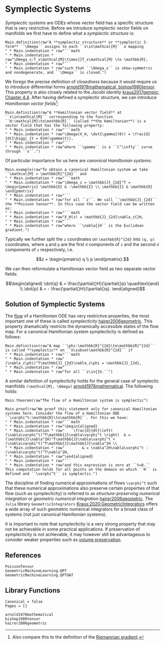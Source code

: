 # Symplectic Systems

*Symplectic systems* are ODEs whose vector field has a specific structure that is very restrictive. Before we introduce symplectic vector fields on manifolds we first have to define what a *symplectic structure* is:

```@eval
Main.definition(raw"A **symplectic structure** or **symplectic 2-form** ``\Omega`` assigns to each ``x\in\mathcal{M}`` a mapping 
" * Main.indentation * raw"```math
" * Main.indentation * raw"\Omega_x:T_x\mathcal{M}\times{}T_x\mathcal{M} \to \mathbb{R},
" * Main.indentation * raw"```
" * Main.indentation * raw"such that ``\Omega_x`` is skew-symmetric and nondegenerate, and ``\Omega`` is closed.")
```

We forego the precise definition of *closedness* because it would require us to introduce differential forms [arnold1978mathematical, bishop1980tensor](@cite). This property is also closely related to the *Jacobi identity* [kraus2017gempic; Chapter 4.4](@cite). After having defined a symplectic structure, we can introduce *Hamiltonian vector fields*[^1]:

[^1]: Also compare this to the definition of the [Riemannian gradient](@ref "The Riemannian Gradient").

```@eval
Main.definition(raw"A **Hamiltonian vector field** at ``x\in\mathcal{M}`` corresponding to the function ``H:\mathcal{M}\to\mathbb{R}`` (called **the Hamiltonian**) is a vector field that has the following property:
" * Main.indentation * raw"```math
" * Main.indentation * raw"\Omega(X_H, \dot{\gamma}(0)) = \frac{d}{dt}\bigg|_{t = 0}H(\gamma(t)),
" * Main.indentation * raw"```
" * Main.indentation * raw"where ``\gamma`` is a ``C^\infty`` curve through ``x``.")
```

Of particular importance for us here are *canonical Hamiltonian systems*:

```@eval
Main.example(raw"To obtain a canonical Hamiltonian system we take ``\mathcal{M} = \mathbb{R}^{2d}`` and 
" * Main.indentation * raw"```math
" * Main.indentation * raw"\Omega_z = \mathbb{J}_{2d}^T = \begin{pmatrix} \mathbb{O} & -\mathbb{I} \\ \mathbb{I} & \mathbb{O} \end{pmatrix}
" * Main.indentation * raw"``` 
" * Main.indentation * raw"for all ``z``. We call ``\mathbb{J}_{2d}`` the **Poisson tensor**. In this case the vector field can be written as:
" * Main.indentation * raw"```math
" * Main.indentation * raw"X_H(z) = \mathbb{J}_{2d}\nabla_z{}H,
" * Main.indentation * raw"```
" * Main.indentation * raw"where ``\nabla{}H`` is the Euclidean gradient.")
```

Typically we further split the ``z`` coordinates on ``\mathbb{R}^{2d}`` into ``(q, p)`` coordinates, where ``q`` and ``p`` are the first ``d`` components of ``z`` and the second ``d`` components of ``z`` respectively, i.e. 

```math
z = \begin{pmatrix} q \\ p \end{pmatrix}.
```

We can then reformulate a Hamiltonian vector field as two separate vector fields:

```math
\begin{aligned}
    \dot{q} & = \frac{\partial{}H}{\partial{}p} \quad\text{and} \\
    \dot{p} & = - \frac{\partial{}H}{\partial{}q}.
\end{aligned}
```

## Solution of Symplectic Systems

The [flow](@ref "The Existence-And-Uniqueness Theorem") of a Hamiltonian ODE has very restrictive properties, the most important one of these is called *symplecticity* [hairer2006geometric](@cite). This property dramatically restricts the dynamically accessible states of the flow map. For a canonical Hamiltonian system symplecticity is defined as follows:

```@eval
Main.definition(raw"A map ``\phi:\mathbb{R}^{2d}\to\mathbb{R}^{2d}`` is called **symplectic** on ``U\subset\mathbb{R}^{2d}`` if
" * Main.indentation * raw"```math
" * Main.indentation * raw"    (\nabla_z\phi)^T\mathbb{J}_{2d}\nabla_z\phi = \mathbb{J}_{2d},
" * Main.indentation * raw"```
" * Main.indentation * raw"for all ``z\in{}U.``")
```

A similar definition of symplecticity holds for the general case of symplectic manifolds ``(\mathcal{M}, \Omega)`` [arnold1978mathematical](@cite). The following holds:

```@eval
Main.theorem(raw"The flow of a Hamiltonian system is symplectic")
```

```@eval
Main.proof(raw"We proof this statement only for canonical Hamiltonian systems here. Consider the flow of a Hamiltonian ODE ``\varphi^t:\mathbb{R}\to\mathbb{R}``. For this we have:
" * Main.indentation * raw"```math
" * Main.indentation * raw"\begin{aligned}
" * Main.indentation * raw"    \frac{d}{dt}\left( (\nabla\varphi^t)^T\mathbb{J}\nabla\varphi^t \right)  & = (\mathbb{J}\nabla^2H)^T\mathbb{J}\nabla\varphi^t + (\nabla\varphi^t)^T\mathbb{J}\mathbb{J}\nabla^2H \\
" * Main.indentation * raw"        & = \nabla^2H\nabla\varphi^t - (\nabla\varphi^t)^T\nabla^2H,
" * Main.indentation * raw"\end{aligned}
" * Main.indentation * raw"```
" * Main.indentation * raw"and this expression is zero at ``t=0.`` This computation holds for all points on the domain on which ``H`` is defined and ``\varphi^t`` is symplectic.")
```

The discipline of finding numerical approximations of flows ``\varphi^t`` such that these numerical approximations also preserve certain properties of that flow (such as symplecticity) is referred to as *structure-preserving numerical integration* or *geometric numerical integration* [hairer2006geometric](@cite). The `Julia` library `GeometricIntegrators` [Kraus:2020:GeometricIntegrators](@cite) offers a wide array of such geometric numerical integrators for a broad class of systems (not just canonical Hamiltonian systems).

It is important to note that symplecticity is a very strong property that may not be achievable in some practical applications. If preservation of symplecticity is not achievable, it may however still be advantageous to consider weaker properties such as [volume preservation](@ref "Divergence-Free Vector Fields").

## References
```@docs
PoissonTensor
GeometricMachineLearning.QPT
GeometricMachineLearning.QPTOAT
```

## Library Functions

```@bibliography
Canonical = false
Pages = []

arnold1978mathematical
bishop1980tensor
hairer2006geometric
```